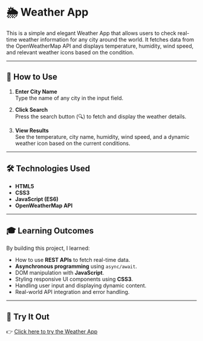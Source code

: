 # 🌦️ Weather App

This is a simple and elegant Weather App that allows users to check real-time weather information for any city around the world. It fetches data from the OpenWeatherMap API and displays temperature, humidity, wind speed, and relevant weather icons based on the condition.

---

## 🚀 How to Use

1. **Enter City Name**  
   Type the name of any city in the input field.

2. **Click Search**  
   Press the search button (🔍) to fetch and display the weather details.

3. **View Results**  
   See the temperature, city name, humidity, wind speed, and a dynamic weather icon based on the current conditions.

---

## 🛠️ Technologies Used

- **HTML5**
- **CSS3**
- **JavaScript (ES6)**
- **OpenWeatherMap API**

---

## 🎓 Learning Outcomes

By building this project, I learned:

- How to use **REST APIs** to fetch real-time data.
- **Asynchronous programming** using `async/await`.
- DOM manipulation with **JavaScript**.
- Styling responsive UI components using **CSS3**.
- Handling user input and displaying dynamic content.
- Real-world API integration and error handling.

---

## 🔗 Try It Out

👉 [Click here to try the Weather App](https://swetha-586.github.io/Weather-page/)
